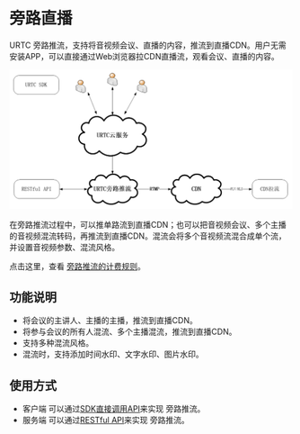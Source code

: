 # 旁路直播

URTC 旁路推流，支持将音视频会议、直播的内容，推流到直播CDN。用户无需安装APP，可以直接通过Web浏览器拉CDN直播流，观看会议、直播的内容。

![](/images/cdnSteamingImage/cdnSteamingV2.png)

在旁路推流过程中，可以推单路流到直播CDN；也可以把音视频会议、多个主播的音视频混流转码，再推流到直播CDN。混流会将多个音视频流混合成单个流，并设置音视频参数、混流风格。

点击这里，查看 [旁路推流的计费规则](urtc/price)。

## 功能说明

 - 将会议的主讲人、主播的主播，推流到直播CDN。 
 - 将参与会议的所有人混流、多个主播混流，推流到直播CDN。 
 - 支持多种混流风格。 
 - 混流时，支持添加时间水印、文字水印、图片水印。

## 使用方式

 - 客户端 可以通过[SDK直接调用API](urtc/cdnSteaming/cdnSteaming_SDK)来实现 旁路推流。
 - 服务端 可以通过[RESTful API](urtc/cdnSteaming/cdnSteaming_RESTful)来实现 旁路推流。
